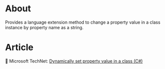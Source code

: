 # About

Provides a language extension method to change a property value in a class instance by property name as a string.

# Article

:open_book: Microsoft TechNet: [Dynamically set property value in a class (C#)](https://social.technet.microsoft.com/wiki/contents/articles/54296.dynamically-set-property-value-in-a-class-c.aspx)

